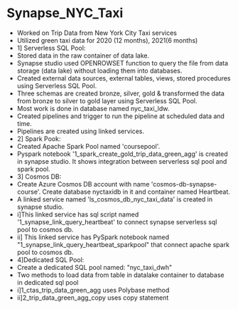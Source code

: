 # Synapse_NYC_Taxi
- Worked on Trip Data from New York City Taxi services
- Utilized green taxi data for 2020 (12 months), 2021(6 months) 
- 1] Serverless SQL Pool:
- Stored data in the raw container of data lake.
- Synapse studio used OPENROWSET function to query the file from data storage (data lake) without loading them into databases.
- Created external data sources, external tables, views, stored procedures using Serverless SQL Pool.
- Three schemas are created bronze, silver, gold & transformed the data from bronze to silver to gold layer using Serverless SQL Pool. 
- Most work is done in database named nyc_taxi_ldw.
- Created pipelines and trigger to run the pipeline at scheduled data and time.
- Pipelines are created using linked services. 
- 2] Spark Pook:
- Created Apache Spark Pool named 'coursepool'. 
- Pyspark notebook '1_spark_create_gold_trip_data_green_agg' is created in synapse studio. It shows integration between serverless sql pool and spark pool.
- 3] Cosmos DB:
- Create Azure Cosmos DB account with name 'cosmos-db-synapse-course'. Create database nyctaxidb in it and container named Heartbeat.
- A linked service named 'ls_cosmos_db_nyc_taxi_data' is created in synapse studio. 
- i]This linked service has sql script named '1_synapse_link_query_heartbeat' to connect synapse serverless sql pool to cosmos db.
- ii] This linked service has PySpark notebook named "1_synapse_link_query_heartbeat_sparkpool" that connect apache spark pool to cosmos db.
- 4]Dedicated SQL Pool:
- Create a dedicated SQL pool named: "nyc_taxi_dwh"
- Two methods to load data from table in datalake container to database in dedicated sql pool
- i]1_ctas_trip_data_green_agg uses Polybase method 
- ii]2_trip_data_green_agg_copy uses copy statement 

 
